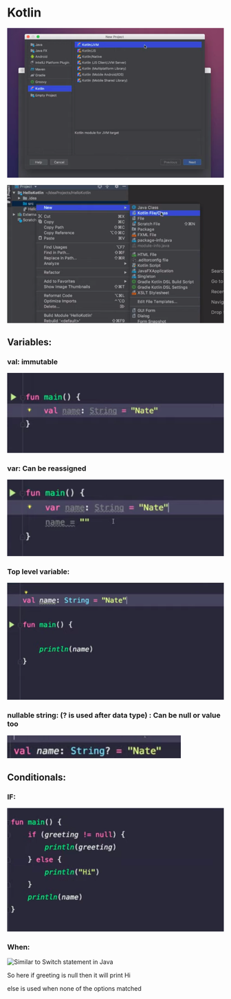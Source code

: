 # Kotlin

![](<../.gitbook/assets/image (106).png>)

![](<../.gitbook/assets/image (47).png>)

## Variables:

###

### val: immutable

![](<../.gitbook/assets/image (123).png>)

### var: Can be reassigned

![](<../.gitbook/assets/image (215).png>)

### Top level variable:

![](<../.gitbook/assets/image (98).png>)

### nullable string: (? is used after data type) : Can be null or value too&#x20;

![](<../.gitbook/assets/image (217).png>)

## Conditionals:

### IF:

![](<../.gitbook/assets/image (174).png>)

### When:

![Similar to Switch statement in Java](<../.gitbook/assets/image (196).png>)

So here if greeting is null then it will print Hi&#x20;

else is used when none of the options matched

